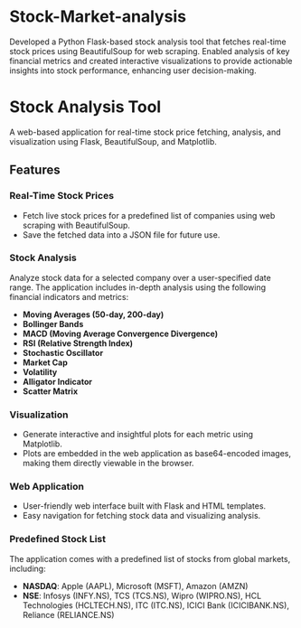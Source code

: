 # Stock-Market-analysis
Developed a Python Flask-based stock analysis tool that fetches real-time stock prices using BeautifulSoup for web scraping. Enabled analysis of key financial metrics and created interactive visualizations to provide actionable insights into stock performance, enhancing user decision-making.

# Stock Analysis Tool

A web-based application for real-time stock price fetching, analysis, and visualization using Flask, BeautifulSoup, and Matplotlib. 

## Features

### Real-Time Stock Prices
- Fetch live stock prices for a predefined list of companies using web scraping with BeautifulSoup.
- Save the fetched data into a JSON file for future use.

### Stock Analysis
Analyze stock data for a selected company over a user-specified date range. The application includes in-depth analysis using the following financial indicators and metrics:
- **Moving Averages (50-day, 200-day)**
- **Bollinger Bands**
- **MACD (Moving Average Convergence Divergence)**
- **RSI (Relative Strength Index)**
- **Stochastic Oscillator**
- **Market Cap**
- **Volatility**
- **Alligator Indicator**
- **Scatter Matrix**

### Visualization
- Generate interactive and insightful plots for each metric using Matplotlib.
- Plots are embedded in the web application as base64-encoded images, making them directly viewable in the browser.

### Web Application
- User-friendly web interface built with Flask and HTML templates.
- Easy navigation for fetching stock data and visualizing analysis.
  
### Predefined Stock List
The application comes with a predefined list of stocks from global markets, including:
- **NASDAQ**: Apple (AAPL), Microsoft (MSFT), Amazon (AMZN)
- **NSE**: Infosys (INFY.NS), TCS (TCS.NS), Wipro (WIPRO.NS), HCL Technologies (HCLTECH.NS), ITC (ITC.NS), ICICI Bank (ICICIBANK.NS), Reliance (RELIANCE.NS)

